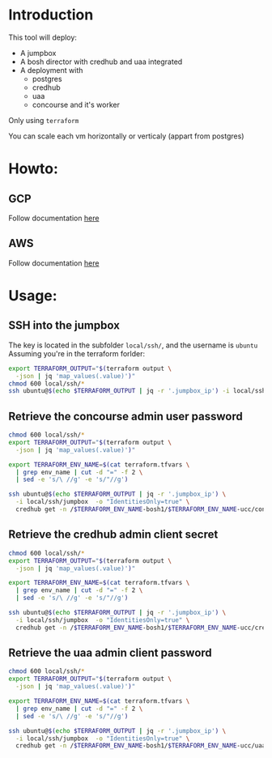 # Introduction
This tool will deploy:  
* A jumpbox
* A bosh director with credhub and uaa integrated
* A deployment with
    * postgres
    * credhub
    * uaa
    * concourse and it's worker

Only using `terraform`

You can scale each vm horizontally or verticaly (appart from postgres)

# Howto:
## GCP
Follow documentation [here](terraform/gcp/README.md)

## AWS
Follow documentation [here](terraform/aws/README.md)

# Usage:
## SSH into the jumpbox
The key is located in the subfolder `local/ssh/`, and the username is `ubuntu`  
Assuming you're in the terraform forlder:
```sh
export TERRAFORM_OUTPUT="$(terraform output \
  -json | jq 'map_values(.value)')"
chmod 600 local/ssh/*
ssh ubuntu@$(echo $TERRAFORM_OUTPUT | jq -r '.jumpbox_ip') -i local/ssh/jumpbox  -o "IdentitiesOnly=true"
```

## Retrieve the concourse admin user password
```sh
chmod 600 local/ssh/*
export TERRAFORM_OUTPUT="$(terraform output \
  -json | jq 'map_values(.value)')"

export TERRAFORM_ENV_NAME=$(cat terraform.tfvars \
  | grep env_name | cut -d "=" -f 2 \
  | sed -e 's/\ //g' -e 's/"//g')

ssh ubuntu@$(echo $TERRAFORM_OUTPUT | jq -r '.jumpbox_ip') \
  -i local/ssh/jumpbox  -o "IdentitiesOnly=true" \
  credhub get -n /$TERRAFORM_ENV_NAME-bosh1/$TERRAFORM_ENV_NAME-ucc/concourse_admin_password
```

## Retrieve the credhub admin client secret
```sh
chmod 600 local/ssh/*
export TERRAFORM_OUTPUT="$(terraform output \
  -json | jq 'map_values(.value)')"

export TERRAFORM_ENV_NAME=$(cat terraform.tfvars \
  | grep env_name | cut -d "=" -f 2 \
  | sed -e 's/\ //g' -e 's/"//g')

ssh ubuntu@$(echo $TERRAFORM_OUTPUT | jq -r '.jumpbox_ip') \
  -i local/ssh/jumpbox  -o "IdentitiesOnly=true" \
  credhub get -n /$TERRAFORM_ENV_NAME-bosh1/$TERRAFORM_ENV_NAME-ucc/credhub_admin_client_secret
```

## Retrieve the uaa admin client password
```sh
chmod 600 local/ssh/*
export TERRAFORM_OUTPUT="$(terraform output \
  -json | jq 'map_values(.value)')"

export TERRAFORM_ENV_NAME=$(cat terraform.tfvars \
  | grep env_name | cut -d "=" -f 2 \
  | sed -e 's/\ //g' -e 's/"//g')

ssh ubuntu@$(echo $TERRAFORM_OUTPUT | jq -r '.jumpbox_ip') \
  -i local/ssh/jumpbox  -o "IdentitiesOnly=true" \
  credhub get -n /$TERRAFORM_ENV_NAME-bosh1/$TERRAFORM_ENV_NAME-ucc/uaa-admin
```